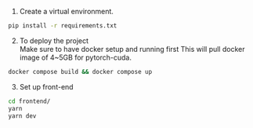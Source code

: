 1. Create a virtual environment.
```bash
pip install -r requirements.txt
```
2. To deploy the project  
Make sure to have docker setup and running first
This will pull docker image of 4~5GB for pytorch-cuda.
```bash
docker compose build && docker compose up
```
3. Set up front-end
```bash
cd frontend/
yarn
yarn dev
```

